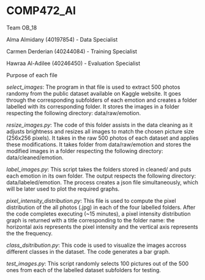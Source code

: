 # COMP472_AI
Team OB_18

Alma Almidany (40197854) - Data Specialist

Carmen Derderian (40244084) - Training Specialist

Hawraa Al-Adilee (40246450) - Evaluation Specialist

Purpose of each file

*select_images*: The program in that file is used to extract 500 photos randomy from the public dataset available on Kaggle website. It goes through the corresponding subfolders of each emotion and creates a folder labelled with its corresponding folder. It stores the images in a folder respecting the following directory: data/raw/emotion.

*resize_images.py*: The code of this folder assists in the data cleaning as it adjusts brightness and resizes all images to match the chosen picture size (256x256 pixels). It takes in the raw 500 photos of each dataset and applies these modifications. It takes folder from data/raw/emotion and stores the modified images in a folder respecting the following directory: data/cleaned/emotion. 

*label_images.py*: This script takes the folders stored in cleaned/ and puts each emotion in its own folder. The output respects the following directory: data/labeled/emotion. The process creates a json file simultaneously, which will be later used to plot the required graphs. 

*pixel_intensity_distribution.py*: This file is used to compute the pixel distribution of the all photos (.jpg) in each of the four labelled folders. After the code completes executing (~15 minutes), a pixel intensity distribution graph is returned with a title corresponding to the folder name: the horizontal axis represents the pixel intensity and the vertical axis represents the the frequency. 

*class_dsitribution.py*: This code is used to visualize the images accross different classes in the dataset. The code generates a bar graph. 

*test_images.py*: This script randomly selects 100 pictures out of the 500 ones from each of the labelled dataset subfolders for testing.